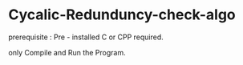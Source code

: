 # Cycalic-Redunduncy-check-algo
prerequisite : Pre - installed C or CPP required.

only Compile and Run the Program.
